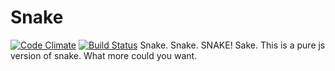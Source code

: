 Snake
=====
[![Code Climate](https://codeclimate.com/github/rainbowdash/snake/badges/gpa.svg)](https://codeclimate.com/github/rainbowdash/snake) [![Build Status](https://travis-ci.org/rainbowdash/snake.svg)](https://travis-ci.org/rainbowdash/snake)
Snake. Snake. SNAKE! Sake.
This is a pure js version of snake. What more could you want.